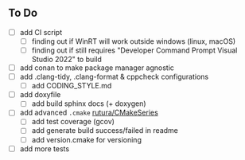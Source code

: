 ## To Do
- [ ] add CI script
	- [ ] finding out if WinRT will work outside windows (linux, macOS)
	- [ ] finding out if still requires "Developer Command Prompt Visual Studio 2022" to build
- [ ] add conan to make package manager agnostic
- [ ] add .clang-tidy, .clang-format & cppcheck configurations
	- [ ] add CODING_STYLE.md
- [ ] add doxyfile
	- [ ] add build sphinx docs (+ doxygen)	
- [ ] add advanced `.cmake` [rutura/CMakeSeries](https://github.com/rutura/CMakeSeries/tree/main/Ep034/rooster/cmake)
	- [ ] add test coverage (gcov)
	- [ ] add generate build success/failed in readme
	- [ ] add version.cmake for versioning
- [ ] add more tests